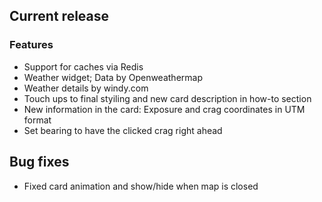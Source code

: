 ## Current release

### Features

- Support for caches via Redis
- Weather widget; Data by Openweathermap
- Weather details by windy.com
- Touch ups to final styiling and new card description in how-to section
- New information in the card: Exposure and crag coordinates in UTM format
- Set bearing to have the clicked crag right ahead

## Bug fixes

- Fixed card animation and show/hide when map is closed
